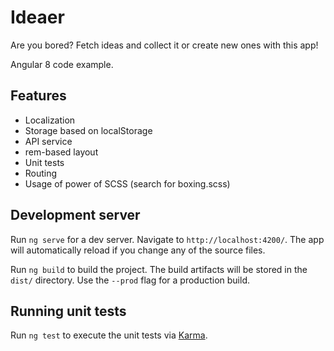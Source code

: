 # Ideaer

Are you bored? Fetch ideas and collect it or create new ones with this app!

Angular 8 code example.

## Features
- Localization
- Storage based on localStorage
- API service
- rem-based layout
- Unit tests
- Routing
- Usage of power of SCSS (search for boxing.scss)

## Development server

Run `ng serve` for a dev server. Navigate to `http://localhost:4200/`. The app will automatically reload if you change any of the source files.


Run `ng build` to build the project. The build artifacts will be stored in the `dist/` directory. Use the `--prod` flag for a production build.

## Running unit tests

Run `ng test` to execute the unit tests via [Karma](https://karma-runner.github.io).

